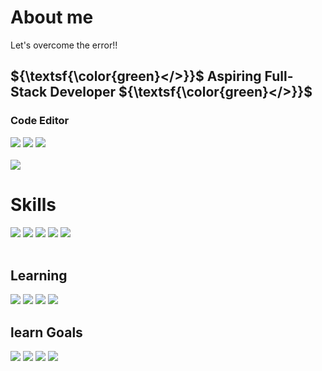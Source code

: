 <h1>About me</h1>
<p>Let's overcome the error!!</p> 

<h2>${\textsf{\color{green}&lt;&#47;&gt;}}$ Aspiring Full-Stack Developer ${\textsf{\color{green}&lt;&#47;&gt;}}$</h2>


<h3>Code Editor</h3>
<div><img src="https://img.shields.io/badge/vscode-007ACC.svg?style=for-the-badge&logo=visualstudiocode&logoColor=white" /> <img src="https://img.shields.io/badge/intellij-FF0A67.svg?style=for-the-badge&logo=intellijidea&logoColor=white"/> <img src="https://img.shields.io/badge/Notepad++-339933.svg?style=for-the-badge&logo=notepad%2b%2b&logoColor=white">

</div>
<br>
<img src="https://github-readme-stats.vercel.app/api?username=XII1071&show_icons=true&theme=ambient_gradient">
<h1>Skills</h1>
<div><img src="https://img.shields.io/badge/Html5-E34F26.svg?style=for-the-badge&logo=html5&logoColor=white" /> <img src="https://img.shields.io/badge/CSS3-1572B6.svg?style=for-the-badge&logo=css3&logoColor=white" /> <img src="https://img.shields.io/badge/JavaScript-F7DF1E.svg?style=for-the-badge&logo=JavaScript&logoColor=black" /> <img src="https://img.shields.io/badge/figma-abd2ff.svg?style=for-the-badge&logo=figma&logoColor=white" /> 
<img src="https://img.shields.io/badge/Oracle-F80000.svg?style=for-the-badge&logo=Oracle&logoColor=white" /></div>
<br>
<div>
<h2>Learning</h2>

 <img src= "https://img.shields.io/badge/spring-%236DB33F.svg?style=for-the-badge&logo=spring&logoColor=white" />
 <img src= "https://img.shields.io/badge/mysql-4479A1.svg?style=for-the-badge&logo=mysql&logoColor=white"/>  <img src="https://img.shields.io/badge/Java-ED8B00?style=for-the-badge&logo=coffeescript&logoColor=white"/> 
 <img src="https://img.shields.io/badge/React-31A8FF?logo=react&logoColor=white&style=for-the-badge" />
 
<br>

 
</div>



<h2>learn Goals</h2>
<div> <img src="https://img.shields.io/badge/Node.js-339933.svg?style=for-the-badge&logo=nodedotjs&logoColor=white" /> <img src="https://img.shields.io/badge/TypeScript-3178C6.svg?style=for-the-badge&logo=typescript&logoColor=black" />
 <img src="https://img.shields.io/badge/flutter-02569B.svg?style=for-the-badge&logo=flutter&logoColor=white" />


<img src= "https://img.shields.io/badge/Next-666666?style=for-the-badge&logo=next.js&logoColor=white"/>
</div>
